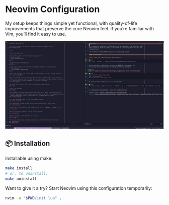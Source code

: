 # Neovim Configuration

My setup keeps things simple yet functional, with quality-of-life improvements
that preserve the core Neovim feel. If you’re familiar with Vim, you’ll find it
easy to use.

![Screenshot of Neovim open to showcase this configuration's appearance](./assets/readme-screenshot.png)

## 📦 Installation

Installable using make:

```bash
make install
# or, to uninstall:
make uninstall
```

Want to give it a try? Start Neovim using this configuration temporarily:

```bash
nvim -u "$PWD/init.lua" .
```
